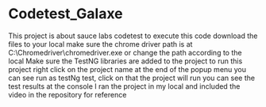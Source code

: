 # Codetest_Galaxe
This project is about sauce labs codetest 
to execute this code download the files to your local 
make sure the chrome driver path is at C:\\Chromedriver\chromedriver.exe or change the path according to the local 
Make sure the TestNG libraries are added to the project 
to run this project right click on the project name
at the end of the popup menu you can see run as testNg test, click on that
the project will run 
you can see the test results at the console 
I ran the project in my local and included the video in the repository for reference 

